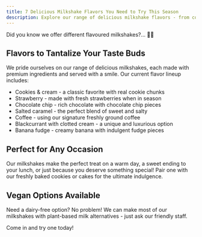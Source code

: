 ```yaml
---
title: 7 Delicious Milkshake Flavors You Need to Try This Season
description: Explore our range of delicious milkshake flavors - from cookies & cream to banana fudge
---
```


Did you know we offer different flavoured milkshakes?… 🧋🍦

## Flavors to Tantalize Your Taste Buds

We pride ourselves on our range of delicious milkshakes, each made with premium ingredients and served with a smile. Our current flavor lineup includes:

- Cookies & cream - a classic favorite with real cookie chunks
- Strawberry - made with fresh strawberries when in season
- Chocolate chip - rich chocolate with chocolate chip pieces
- Salted caramel - the perfect blend of sweet and salty
- Coffee - using our signature freshly ground coffee
- Blackcurrant with clotted cream - a unique and luxurious option
- Banana fudge - creamy banana with indulgent fudge pieces

## Perfect for Any Occasion

Our milkshakes make the perfect treat on a warm day, a sweet ending to your lunch, or just because you deserve something special! Pair one with our freshly baked cookies or cakes for the ultimate indulgence.

## Vegan Options Available

Need a dairy-free option? No problem! We can make most of our milkshakes with plant-based milk alternatives - just ask our friendly staff.

Come in and try one today!
